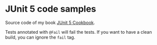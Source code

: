 # JUnit 5 code samples

Source code of my book [JUnit 5 Cookbook](https://leanpub.com/junit5).

Tests annotated with `@Fail` will fail the tests. If you want to have a clean
build, you can ignore the `fail` tag.